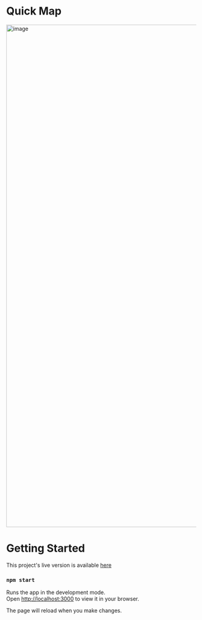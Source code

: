 # Quick Map

<img width="1329" alt="image" src="https://github.com/AneeqaKhan/quick-map/assets/38748274/a9cb30c8-02c4-478f-bb02-d2ae1855af43">

# Getting Started

This project's live version is available [here](https://tkjg5r-3000.csb.app/)

### `npm start`

Runs the app in the development mode.\
Open [http://localhost:3000](http://localhost:3000) to view it in your browser.

The page will reload when you make changes.
